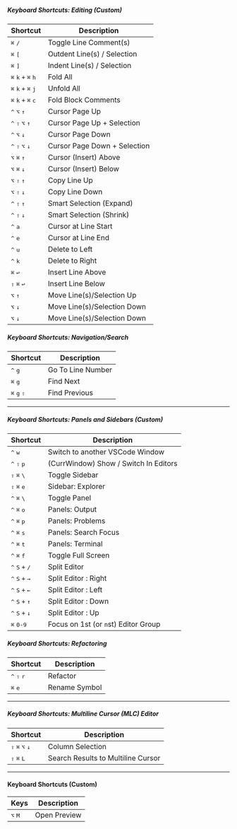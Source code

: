 
##### Keyboard Shortcuts: Editing (Custom)

|        Shortcut                                          | Description
|----------------------------------------------------------|--------------
| <kbd>⌘</kbd> <kbd>/</kbd>                                | <nobr> Toggle Line Comment(s)</nobr>
| <kbd>⌘</kbd> <kbd>[</kbd>                                | <nobr> Outdent Line(s) / Selection</nobr>
| <kbd>⌘</kbd> <kbd>]</kbd>                                | <nobr> Indent Line(s) / Selection</nobr>
| <kbd>⌘</kbd> <kbd>k</kbd> `+` <kbd>⌘</kbd> <kbd>h</kbd>  | <nobr> Fold All</nobr>
| <kbd>⌘</kbd> <kbd>k</kbd> `+` <kbd>⌘</kbd> <kbd>j</kbd>  | <nobr> Unfold All</nobr>
| <kbd>⌘</kbd> <kbd>k</kbd> `+` <kbd>⌘</kbd> <kbd>c</kbd>  | <nobr> Fold Block Comments</nobr>
| <kbd>^</kbd> <kbd>⌥</kbd> <kbd>↑</kbd>                   | <nobr> Cursor Page Up</nobr>
| <kbd>^</kbd> <kbd>⇧</kbd> <kbd>⌥</kbd> <kbd>↑</kbd>      | <nobr> Cursor Page Up + Selection</nobr>
| <kbd>^</kbd> <kbd>⌥</kbd> <kbd>↓</kbd>                   | <nobr> Cursor Page Down</nobr>
| <kbd>^</kbd> <kbd>⇧</kbd> <kbd>⌥</kbd> <kbd>↓</kbd>      | <nobr> Cursor Page Down + Selection</nobr>
| <kbd>⌥</kbd> <kbd>⌘</kbd> <kbd>↑</kbd>                   | <nobr> Cursor (Insert) Above</nobr>
| <kbd>⌥</kbd> <kbd>⌘</kbd> <kbd>↓</kbd>                   | <nobr> Cursor (Insert) Below</nobr>
| <kbd>⌥</kbd> <kbd>⇧</kbd> <kbd>↑</kbd>                   | <nobr> Copy Line Up</nobr>
| <kbd>⌥</kbd> <kbd>⇧</kbd> <kbd>↓</kbd>                   | <nobr> Copy Line Down</nobr>
| <kbd>^</kbd> <kbd>⇧</kbd> <kbd>↑</kbd>                   | <nobr> Smart Selection (Expand)</nobr>
| <kbd>^</kbd> <kbd>⇧</kbd> <kbd>↓<kbd>                    | <nobr> Smart Selection (Shrink)</nobr>
| <kbd>^</kbd> <kbd>a</kbd>                                | <nobr> Cursor at Line Start</nobr>
| <kbd>^</kbd> <kbd>e</kbd>                                | <nobr> Cursor at Line End</nobr>
| <kbd>^</kbd> <kbd>u</kbd>                                | <nobr> Delete to Left</nobr>
| <kbd>^</kbd> <kbd>k</kbd>                                | <nobr> Delete to Right</nobr>
| <kbd>⌘</kbd> <kbd>↩</kbd>                                | <nobr> Insert Line Above</nobr>
| <kbd>⇧</kbd> <kbd>⌘</kbd> <kbd>↩</kbd>                   | <nobr> Insert Line Below</nobr>
| <kbd>⌥</kbd> <kbd>↑</kbd>                                | <nobr> Move Line(s)/Selection Up</nobr>
| <kbd>⌥</kbd> <kbd>↓</kbd>                                | <nobr> Move Line(s)/Selection Down</nobr>
| <kbd>⌥</kbd> <kbd>↓</kbd>                                | <nobr> Move Line(s)/Selection Down</nobr>


##### Keyboard Shortcuts: Navigation/Search

|        Shortcut                                           | Description
|-----------------------------------------------------------|--------------
| <kbd>^</kbd> <kbd>g</kbd>                                 | Go To Line Number
| <kbd>⌘</kbd> <kbd>g</kbd>                                 | Find Next
| <kbd>⌘</kbd> <kbd>g</kbd> <kbd>⇧</kbd>                    | Find Previous

----

##### Keyboard Shortcuts: Panels and Sidebars (Custom)

|        Shortcut                                          | Description
|----------------------------------------------------------|--------------
| <kbd>^</kbd> <kbd>w</kbd>                                | <nobr> Switch to another VSCode Window </nobr>
| <kbd>^</kbd> <kbd>⇧</kbd> <kbd>p</kbd>                   | <nobr> (CurrWindow) Show / Switch In Editors </nobr>
| <kbd>⇧</kbd> <kbd>⌘</kbd> <kbd>\\</kbd>                  | <nobr> Toggle Sidebar </nobr>
| <kbd>⇧</kbd> <kbd>⌘</kbd> <kbd>e</kbd>                   | <nobr> Sidebar: Explorer </nobr>
| <kbd>^</kbd> <kbd>⌘</kbd> <kbd>\\</kbd>                  | <nobr> Toggle Panel </nobr>
| <kbd>^</kbd> <kbd>⌘</kbd> <kbd>o</kbd>                   | <nobr> Panels: Output </nobr>
| <kbd>^</kbd> <kbd>⌘</kbd> <kbd>p</kbd>                   | <nobr> Panels: Problems </nobr>
| <kbd>^</kbd> <kbd>⌘</kbd> <kbd>s</kbd>                   | <nobr> Panels: Search Focus </nobr>
| <kbd>^</kbd> <kbd>⌘</kbd> <kbd>t</kbd>                   | <nobr> Panels: Terminal </nobr>
| <kbd>^</kbd> <kbd>⌘</kbd> <kbd>f</kbd>                   | <nobr> Toggle Full Screen </nobr>
| <kbd>^</kbd> <kbd>S</kbd> `+` <kbd>/</kbd>               | <nobr> Split Editor </nobr>
| <kbd>^</kbd> <kbd>S</kbd> `+` <kbd>→</kbd>               | <nobr> Split Editor : Right </nobr>
| <kbd>^</kbd> <kbd>S</kbd> `+` <kbd>←</kbd>               | <nobr> Split Editor : Left </nobr>
| <kbd>^</kbd> <kbd>S</kbd> `+` <kbd>↑</kbd>               | <nobr> Split Editor : Down </nobr>
| <kbd>^</kbd> <kbd>S</kbd> `+` <kbd>↓</kbd>               | <nobr> Split Editor : Up </nobr>
| <kbd>⌘</kbd> <kbd>0-9</kbd>                              | <nobr> Focus on 1st (or `n`st) Editor Group </nobr>


##### Keyboard Shortcuts: Refactoring

|        Shortcut                                          | Description
|----------------------------------------------------------|--------------
| <kbd>^</kbd> <kbd>⇧</kbd> <kbd>r</kbd>                   | <nobr>Refactor</nobr>
| <kbd>⌘</kbd> <kbd>e</kbd>                                | <nobr>Rename Symbol</nobr>

----

##### Keyboard Shortcuts: Multiline Cursor (MLC) Editor

|        Shortcut                                          | Description
|----------------------------------------------------------|----------------------
| <kbd>⇧</kbd> <kbd>⌘</kbd> <kbd>⌥</kbd> <kbd>↓</kbd>      | Column Selection
| <kbd>⇧</kbd> <kbd>⌘</kbd> <kbd>L</kbd>                   | Search Results to Multiline Cursor

----

#### Keyboard Shortcuts (Custom)

|  Keys                                 | Description
|---------------------------------------|-------------------
| <kbd>⌥</kbd> <kbd>M</kbd>             | <nobr> Open Preview </nobr>
